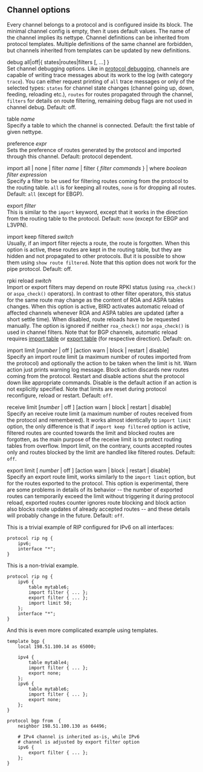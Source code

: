 ## Channel options

Every channel belongs to a protocol and is configured inside its block. The
minimal channel config is empty, then it uses default values. The name of the
channel implies its nettype. Channel definitions can be inherited from protocol
templates. Multiple definitions of the same channel are forbidden, but channels
inherited from templates can be updated by new definitions.

<span id="channel-debug" class="code">debug all\|off\|{ states\|routes\|filters \[, *...*\] }</span>  
Set channel debugging options. Like in [protocol
debugging](#proto-debug), channels are capable of writing trace
    messages about its work to the log (with category `trace`). You can
    either request printing of `all` trace messages or only of the
    selected types: `states` for channel state changes (channel going up,
    down, feeding, reloading etc.), `routes` for routes propagated
    through the channel, `filters` for details on route filtering,
    remaining debug flags are not used in channel debug. Default: off.

<span id="proto-table" class="code">table *name*</span>  
Specify a table to which the channel is connected. Default: the first
    table of given nettype.

<span id="proto-preference" class="code">preference *expr*</span>  
Sets the preference of routes generated by the protocol and imported
    through this channel. Default: protocol dependent.

<span id="proto-import" class="code">import all \| none \| filter *name* \| filter { *filter commands* } \| where *boolean filter expression*</span>  
Specify a filter to be used for filtering routes coming from the
    protocol to the routing table. `all` is for keeping all routes,
    `none` is for dropping all routes. Default: `all` (except for
    EBGP).

<span id="proto-export" class="code">export *filter*</span>  
This is similar to the `import` keyword, except that it works in
    the direction from the routing table to the protocol. Default: `none`
    (except for EBGP and L3VPN).

<span id="proto-import-keep-filtered" class="code">import keep filtered *switch*</span>  
Usually, if an import filter rejects a route, the route is forgotten.
    When this option is active, these routes are kept in the routing table,
    but they are hidden and not propagated to other protocols. But it is
    possible to show them using `show route filtered`. Note that this
    option does not work for the pipe protocol. Default: off.

<span id="proto-rpki-reload" class="code">rpki reload *switch*</span>  
Import or export filters may depend on route RPKI status (using
    `roa_check()` or `aspa_check()` operators). In contrast to other
    filter operators, this status for the same route may change as the
    content of ROA and ASPA tables changes. When this option is active, BIRD
    activates automatic reload of affected channels whenever ROA and ASPA
    tables are updated (after a short settle time). When disabled, route
    reloads have to be requested manually. The option is ignored if neither
    `roa_check()` nor `aspa_check()` is used in channel filters. Note
    that for BGP channels, automatic reload requires
    [import table](#bgp-import-table) or
    [export table](#bgp-export-table) (for respective
    direction). Default: on.

<span id="proto-import-limit" class="code">import limit \[*number* \| off \] \[action warn \| block \| restart \| disable\]</span>  
Specify an import route limit (a maximum number of routes imported from
    the protocol) and optionally the action to be taken when the limit is
    hit. Warn action just prints warning log message. Block action discards
    new routes coming from the protocol. Restart and disable actions shut
    the protocol down like appropriate commands. Disable is the default
    action if an action is not explicitly specified. Note that limits are
    reset during protocol reconfigure, reload or restart. Default: `off`.

<span id="proto-receive-limit" class="code">receive limit \[*number* \| off \] \[action warn \| block \| restart \| disable\]</span>  
Specify an receive route limit (a maximum number of routes received from
    the protocol and remembered). It works almost identically to `import
    limit` option, the only difference is that if `import keep
    filtered` option is active, filtered routes are counted towards the
    limit and blocked routes are forgotten, as the main purpose of the
    receive limit is to protect routing tables from overflow. Import limit,
    on the contrary, counts accepted routes only and routes blocked by the
    limit are handled like filtered routes. Default: `off`.

<span id="proto-export-limit" class="code">export limit \[ *number* \| off \] \[action warn \| block \| restart \| disable\]</span>  
Specify an export route limit, works similarly to the `import
    limit` option, but for the routes exported to the protocol. This
    option is experimental, there are some problems in details of its
    behavior -- the number of exported routes can temporarily exceed the
    limit without triggering it during protocol reload, exported routes
    counter ignores route blocking and block action also blocks route
    updates of already accepted routes -- and these details will probably
    change in the future. Default: `off`.

This is a trivial example of RIP configured for IPv6 on all interfaces:


    protocol rip ng {
        ipv6;
        interface "*";
    }

This is a non-trivial example.


    protocol rip ng {
        ipv6 {
            table mytable6;
            import filter { ... };
            export filter { ... };
            import limit 50;
        };
        interface "*";
    }

And this is even more complicated example using templates.


    template bgp {
        local 198.51.100.14 as 65000;

        ipv4 {
            table mytable4;
            import filter { ... };
            export none;
        };
        ipv6 {
            table mytable6;
            import filter { ... };
            export none;
        };
    }

    protocol bgp from  {
        neighbor 198.51.100.130 as 64496;

        # IPv4 channel is inherited as-is, while IPv6
        # channel is adjusted by export filter option
        ipv6 {
            export filter { ... };
        };
    }
